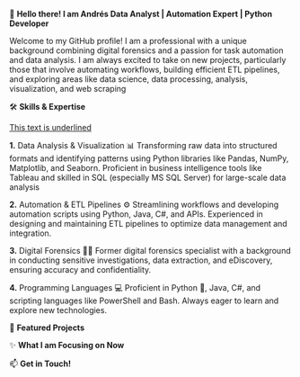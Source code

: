 👋 **Hello there! I am Andrés
Data Analyst | Automation Expert | Python Developer**

Welcome to my GitHub profile! I am a professional with a unique background combining digital forensics and a passion for task automation and data analysis. I am always excited to take on new projects, particularly those that involve automating workflows, building efficient ETL pipelines, and exploring areas like data science, data processing, analysis, visualization, and web scraping

🛠️ **Skills & Expertise**

<span style="text-decoration:underline;">This text is underlined</span>

**1.** Data Analysis & Visualization 📊
Transforming raw data into structured formats and identifying patterns using Python libraries like Pandas, NumPy, Matplotlib, and Seaborn. Proficient in business intelligence tools like Tableau and skilled in SQL (especially MS SQL Server) for large-scale data analysis

**2.** Automation & ETL Pipelines ⚙️
Streamlining workflows and developing automation scripts using Python, Java, C#, and APIs. Experienced in designing and maintaining ETL pipelines to optimize data management and integration.

**3.** Digital Forensics 🕵️‍♂️
Former digital forensics specialist with a background in conducting sensitive investigations, data extraction, and eDiscovery, ensuring accuracy and confidentiality.

**4.** Programming Languages 💻
Proficient in Python 🐍, Java, C#, and scripting languages like PowerShell and Bash. Always eager to learn and explore new technologies.

🚀 **Featured Projects**



✨ **What I am Focusing on Now**



📫 **Get in Touch!**
